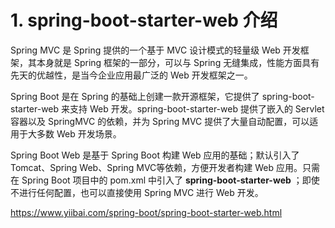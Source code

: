 # 1. spring-boot-starter-web 介绍

Spring MVC 是 Spring 提供的一个基于 MVC 设计模式的轻量级 Web 开发框架，其本身就是 Spring 框架的一部分，可以与 Spring 无缝集成，性能方面具有先天的优越性，是当今企业应用最广泛的 Web 开发框架之一。

Spring Boot 是在 Spring 的基础上创建一款开源框架，它提供了 spring-boot-starter-web 来支持 Web 开发。spring-boot-starter-web 提供了嵌入的 Servlet 容器以及 SpringMVC 的依赖，并为 Spring MVC 提供了大量自动配置，可以适用于大多数 Web 开发场景。

Spring Boot Web 是基于 Spring Boot 构建 Web 应用的基础；默认引入了Tomcat、Spring Web、Spring MVC等依赖，方便开发者构建 Web 应用。只需在 Spring Boot 项目中的 pom.xml 中引入了 **spring-boot-starter-web** ；即使不进行任何配置，也可以直接使用 Spring MVC 进行 Web 开发。





https://www.yiibai.com/spring-boot/spring-boot-starter-web.html
